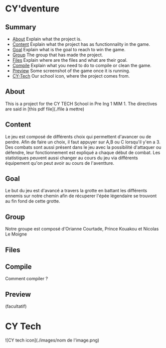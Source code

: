
# CY'dventure

## Summary
- [About](#about) Explain what the project is.
- [Content](#content) Explain what the project has as functionnality in the game.
- [Goal](#goal) Explain what is the goal to reach to win the game.
- [Group](#group) The group that has made the project.
- [Files](#files) Explain where are the files and what are their goal.
- [Compile](#compile) Explain what you need to do to compile or clean the game.
- [Preview](#preview) Some screenshot of the game once it is running.
- [CY-Tech](#cy-tech) Our school icon, where the project comes from.

## About

This is a project for the CY TECH School in Pre Ing 1 MIM 1. The directives are said in [this pdf file](./file à mettre)

## Content

Le jeu est composé de différents choix qui permettent d'avancer ou de perdre. Afin de faire un choix, il faut appuyer sur A,B ou C lorsqu'il y'en a 3. Des combats sont aussi présent dans le jeu avec la possibilité d'attaquer ou défendre, leur fonctionnement est expliqué a chaque début de combat. Les statistiques peuvent aussi changer au cours du jeu via différents équipement qu'on peut avoir au cours de l'aventture.

## Goal

Le but du jeu est d'avancé a travers la grotte en battant les différents ennemis sur notre chemin afin de récuperer l'épée légendaire se trouvont au fin fond de cette grotte.

## Group
Notre groupe est composé d'Orianne Courtade, Prince Kouakou et Nicolas Le Moigne

## Files 

## Compile 
Comment compiler ?

## Preview
(facultatif)

# CY Tech 
![CY tech icon](./images/nom de l'image.png)
